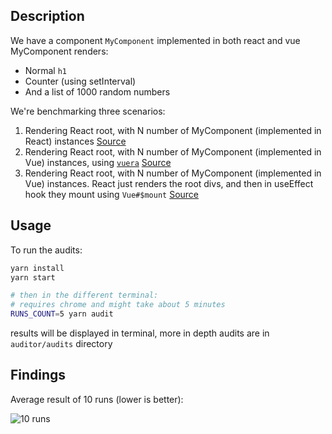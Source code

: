 ## Description

We have a component `MyComponent` implemented in both react and vue
MyComponent renders:

- Normal `h1`
- Counter (using setInterval)
- And a list of 1000 random numbers

We're benchmarking three scenarios:

1. Rendering React root, with N number of MyComponent (implemented in React) instances [Source](./JustReact.js)
2. Rendering React root, with N number of MyComponent (implemented in Vue) instances, using [`vuera`](https://github.com/akxcv/vuera) [Source](./ReactAndVuera.js)
3. Rendering React root, with N number of MyComponent (implemented in Vue) instances. React just renders the root divs, and then in useEffect hook they mount using `Vue#$mount` [Source](./PlainReactAndVue.js)

## Usage

To run the audits:

```bash
yarn install
yarn start

# then in the different terminal:
# requires chrome and might take about 5 minutes
RUNS_COUNT=5 yarn audit
```

results will be displayed in terminal, more in depth audits are in `auditor/audits` directory

## Findings

Average result of 10 runs (lower is better):

![10 runs](https://i.imgur.com/ou15nbw.png)
